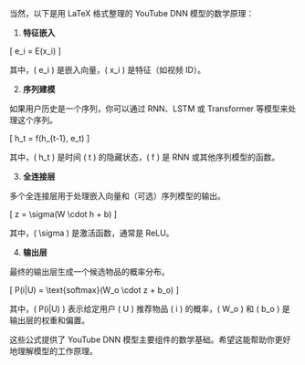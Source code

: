 当然，以下是用 LaTeX 格式整理的 YouTube DNN 模型的数学原理：

1. **特征嵌入**

\[
e_i = E(x_i)
\]

其中，\( e_i \) 是嵌入向量，\( x_i \) 是特征（如视频 ID）。

2. **序列建模**

如果用户历史是一个序列，你可以通过 RNN、LSTM 或 Transformer 等模型来处理这个序列。

\[
h_t = f(h_{t-1}, e_t)
\]

其中，\( h_t \) 是时间 \( t \) 的隐藏状态，\( f \) 是 RNN 或其他序列模型的函数。

3. **全连接层**

多个全连接层用于处理嵌入向量和（可选）序列模型的输出。

\[
z = \sigma(W \cdot h + b)
\]

其中，\( \sigma \) 是激活函数，通常是 ReLU。

4. **输出层**

最终的输出层生成一个候选物品的概率分布。

\[
P(i|U) = \text{softmax}(W_o \cdot z + b_o)
\]

其中，\( P(i|U) \) 表示给定用户 \( U \) 推荐物品 \( i \) 的概率，\( W_o \) 和 \( b_o \) 是输出层的权重和偏置。

这些公式提供了 YouTube DNN 模型主要组件的数学基础。希望这能帮助你更好地理解模型的工作原理。

